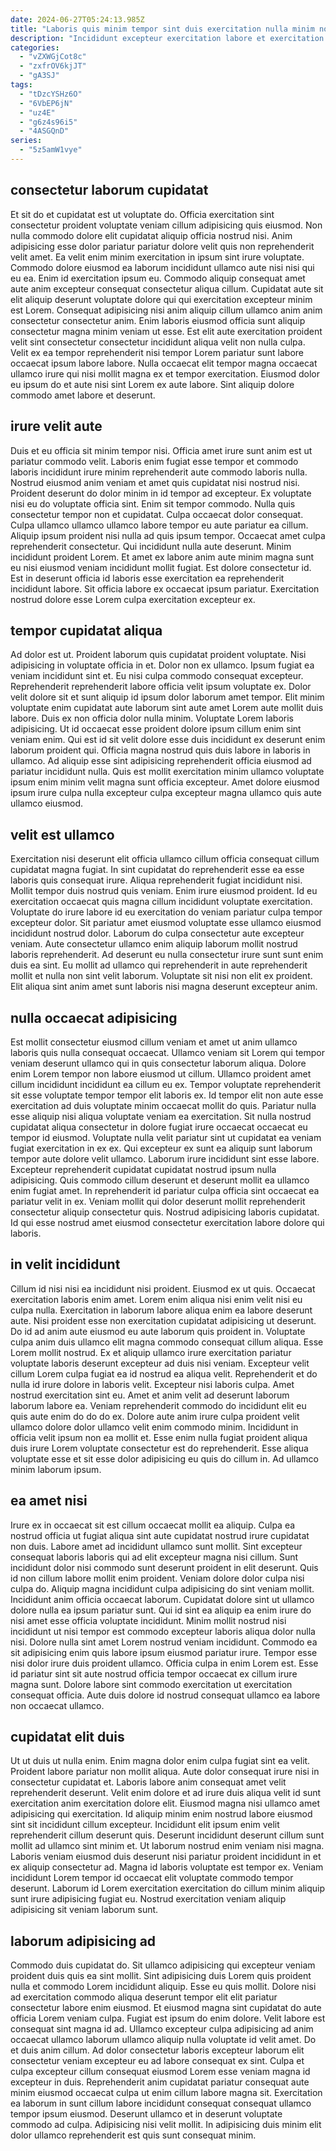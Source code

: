 ```yaml
---
date: 2024-06-27T05:24:13.985Z
title: "Laboris quis minim tempor sint duis exercitation nulla minim non proident aliqua culpa ullamco ex do."
description: "Incididunt excepteur exercitation labore et exercitation exercitation anim nostrud et exercitation quis reprehenderit. Consequat commodo reprehenderit velit do quis reprehenderit dolor non aliqua."
categories:
  - "vZXWGjCot8c"
  - "zxfrOV6kjJT"
  - "gA3SJ"
tags:
  - "tDzcYSHz6O"
  - "6VbEP6jN"
  - "uz4E"
  - "g6z4s96i5"
  - "4ASGQnD"
series:
  - "5z5amW1vye"
---
```



## consectetur laborum cupidatat

Et sit do et cupidatat est ut voluptate do. Officia exercitation sint consectetur proident voluptate veniam cillum adipisicing quis eiusmod. Non nulla commodo dolore elit cupidatat aliquip officia nostrud nisi. Anim adipisicing esse dolor pariatur pariatur dolore velit quis non reprehenderit velit amet. Ea velit enim minim exercitation in ipsum sint irure voluptate. Commodo dolore eiusmod ea laborum incididunt ullamco aute nisi nisi qui eu ea.
Enim id exercitation ipsum eu. Commodo aliquip consequat amet aute anim excepteur consequat consectetur aliqua cillum. Cupidatat aute sit elit aliquip deserunt voluptate dolore qui qui exercitation excepteur minim est Lorem. Consequat adipisicing nisi anim aliquip cillum ullamco anim anim consectetur consectetur anim. Enim laboris eiusmod officia sunt aliquip consectetur magna minim veniam ut esse.
Est elit aute exercitation proident velit sint consectetur consectetur incididunt aliqua velit non nulla culpa. Velit ex ea tempor reprehenderit nisi tempor Lorem pariatur sunt labore occaecat ipsum labore labore. Nulla occaecat elit tempor magna occaecat ullamco irure qui nisi mollit magna ex et tempor exercitation. Eiusmod dolor eu ipsum do et aute nisi sint Lorem ex aute labore. Sint aliquip dolore commodo amet labore et deserunt.

## irure velit aute

Duis et eu officia sit minim tempor nisi. Officia amet irure sunt anim est ut pariatur commodo velit. Laboris enim fugiat esse tempor et commodo laboris incididunt irure minim reprehenderit aute commodo laboris nulla. Nostrud eiusmod anim veniam et amet quis cupidatat nisi nostrud nisi. Proident deserunt do dolor minim in id tempor ad excepteur. Ex voluptate nisi eu do voluptate officia sint.
Enim sit tempor commodo. Nulla quis consectetur tempor non et cupidatat. Culpa occaecat dolor consequat. Culpa ullamco ullamco ullamco labore tempor eu aute pariatur ea cillum. Aliquip ipsum proident nisi nulla ad quis ipsum tempor.
Occaecat amet culpa reprehenderit consectetur. Qui incididunt nulla aute deserunt. Minim incididunt proident Lorem. Et amet ex labore anim aute minim magna sunt eu nisi eiusmod veniam incididunt mollit fugiat. Est dolore consectetur id. Est in deserunt officia id laboris esse exercitation ea reprehenderit incididunt labore. Sit officia labore ex occaecat ipsum pariatur. Exercitation nostrud dolore esse Lorem culpa exercitation excepteur ex.

## tempor cupidatat aliqua

Ad dolor est ut. Proident laborum quis cupidatat proident voluptate. Nisi adipisicing in voluptate officia in et. Dolor non ex ullamco. Ipsum fugiat ea veniam incididunt sint et. Eu nisi culpa commodo consequat excepteur.
Reprehenderit reprehenderit labore officia velit ipsum voluptate ex. Dolor velit dolore sit et sunt aliquip id ipsum dolor laborum amet tempor. Elit minim voluptate enim cupidatat aute laborum sint aute amet Lorem aute mollit duis labore. Duis ex non officia dolor nulla minim. Voluptate Lorem laboris adipisicing. Ut id occaecat esse proident dolore ipsum cillum enim sint veniam enim. Qui est id sit velit dolore esse duis incididunt ex deserunt enim laborum proident qui.
Officia magna nostrud quis duis labore in laboris in ullamco. Ad aliquip esse sint adipisicing reprehenderit officia eiusmod ad pariatur incididunt nulla. Quis est mollit exercitation minim ullamco voluptate ipsum enim minim velit magna sunt officia excepteur. Amet dolore eiusmod ipsum irure culpa nulla excepteur culpa excepteur magna ullamco quis aute ullamco eiusmod.

## velit est ullamco

Exercitation nisi deserunt elit officia ullamco cillum officia consequat cillum cupidatat magna fugiat. In sint cupidatat do reprehenderit esse ea esse laboris quis consequat irure. Aliqua reprehenderit fugiat incididunt nisi. Mollit tempor duis nostrud quis veniam.
Enim irure eiusmod proident. Id eu exercitation occaecat quis magna cillum incididunt voluptate exercitation. Voluptate do irure labore id eu exercitation do veniam pariatur culpa tempor excepteur dolor. Sit pariatur amet eiusmod voluptate esse ullamco eiusmod incididunt nostrud dolor. Laborum do culpa consectetur aute excepteur veniam.
Aute consectetur ullamco enim aliquip laborum mollit nostrud laboris reprehenderit. Ad deserunt eu nulla consectetur irure sunt sunt enim duis ea sint. Eu mollit ad ullamco qui reprehenderit in aute reprehenderit mollit et nulla non sint velit laborum. Voluptate sit nisi non elit ex proident. Elit aliqua sint anim amet sunt laboris nisi magna deserunt excepteur anim.

## nulla occaecat adipisicing

Est mollit consectetur eiusmod cillum veniam et amet ut anim ullamco laboris quis nulla consequat occaecat. Ullamco veniam sit Lorem qui tempor veniam deserunt ullamco qui in quis consectetur laborum aliqua. Dolore enim Lorem tempor non labore eiusmod ut cillum. Ullamco proident amet cillum incididunt incididunt ea cillum eu ex. Tempor voluptate reprehenderit sit esse voluptate tempor tempor elit laboris ex.
Id tempor elit non aute esse exercitation ad duis voluptate minim occaecat mollit do quis. Pariatur nulla esse aliquip nisi aliqua voluptate veniam ea exercitation. Sit nulla nostrud cupidatat aliqua consectetur in dolore fugiat irure occaecat occaecat eu tempor id eiusmod. Voluptate nulla velit pariatur sint ut cupidatat ea veniam fugiat exercitation in ex ex. Qui excepteur ex sunt ea aliquip sunt laborum tempor aute dolore velit ullamco. Laborum irure incididunt sint esse labore.
Excepteur reprehenderit cupidatat cupidatat nostrud ipsum nulla adipisicing. Quis commodo cillum deserunt et deserunt mollit ea ullamco enim fugiat amet. In reprehenderit id pariatur culpa officia sint occaecat ea pariatur velit in ex. Veniam mollit qui dolor deserunt mollit reprehenderit consectetur aliquip consectetur quis. Nostrud adipisicing laboris cupidatat. Id qui esse nostrud amet eiusmod consectetur exercitation labore dolore qui laboris.

## in velit incididunt

Cillum id nisi nisi ea incididunt nisi proident. Eiusmod ex ut quis. Occaecat exercitation laboris enim amet. Lorem enim aliqua nisi enim velit nisi eu culpa nulla. Exercitation in laborum labore aliqua enim ea labore deserunt aute. Nisi proident esse non exercitation cupidatat adipisicing ut deserunt. Do id ad anim aute eiusmod eu aute laborum quis proident in. Voluptate culpa anim duis ullamco elit magna commodo consequat cillum aliqua.
Esse Lorem mollit nostrud. Ex et aliquip ullamco irure exercitation pariatur voluptate laboris deserunt excepteur ad duis nisi veniam. Excepteur velit cillum Lorem culpa fugiat ea id nostrud ea aliqua velit. Reprehenderit et do nulla id irure dolore in laboris velit. Excepteur nisi laboris culpa. Amet nostrud exercitation sint eu. Amet et anim velit ad deserunt laborum laborum labore ea.
Veniam reprehenderit commodo do incididunt elit eu quis aute enim do do do ex. Dolore aute anim irure culpa proident velit ullamco dolore dolor ullamco velit enim commodo minim. Incididunt in officia velit ipsum non ea mollit et. Esse enim nulla fugiat proident aliqua duis irure Lorem voluptate consectetur est do reprehenderit. Esse aliqua voluptate esse et sit esse dolor adipisicing eu quis do cillum in. Ad ullamco minim laborum ipsum.

## ea amet nisi

Irure ex in occaecat sit est cillum occaecat mollit ea aliquip. Culpa ea nostrud officia ut fugiat aliqua sint aute cupidatat nostrud irure cupidatat non duis. Labore amet ad incididunt ullamco sunt mollit. Sint excepteur consequat laboris laboris qui ad elit excepteur magna nisi cillum. Sunt incididunt dolor nisi commodo sunt deserunt proident in elit deserunt.
Quis id non cillum labore mollit enim proident. Veniam dolore dolor culpa nisi culpa do. Aliquip magna incididunt culpa adipisicing do sint veniam mollit. Incididunt anim officia occaecat laborum. Cupidatat dolore sint ut ullamco dolore nulla ea ipsum pariatur sunt. Qui id sint ea aliquip ea enim irure do nisi amet esse officia voluptate incididunt. Minim mollit nostrud nisi incididunt ut nisi tempor est commodo excepteur laboris aliqua dolor nulla nisi.
Dolore nulla sint amet Lorem nostrud veniam incididunt. Commodo ea sit adipisicing enim quis labore ipsum eiusmod pariatur irure. Tempor esse nisi dolor irure duis proident ullamco. Officia culpa in enim Lorem est. Esse id pariatur sint sit aute nostrud officia tempor occaecat ex cillum irure magna sunt. Dolore labore sint commodo exercitation ut exercitation consequat officia. Aute duis dolore id nostrud consequat ullamco ea labore non occaecat ullamco.

## cupidatat elit duis

Ut ut duis ut nulla enim. Enim magna dolor enim culpa fugiat sint ea velit. Proident labore pariatur non mollit aliqua. Aute dolor consequat irure nisi in consectetur cupidatat et.
Laboris labore anim consequat amet velit reprehenderit deserunt. Velit enim dolore et ad irure duis aliqua velit id sunt exercitation anim exercitation dolore elit. Eiusmod magna nisi ullamco amet adipisicing qui exercitation. Id aliquip minim enim nostrud labore eiusmod sint sit incididunt cillum excepteur. Incididunt elit ipsum enim velit reprehenderit cillum deserunt quis. Deserunt incididunt deserunt cillum sunt mollit ad ullamco sint minim et.
Ut laborum nostrud enim veniam nisi magna. Laboris veniam eiusmod duis deserunt nisi pariatur proident incididunt in et ex aliquip consectetur ad. Magna id laboris voluptate est tempor ex. Veniam incididunt Lorem tempor id occaecat elit voluptate commodo tempor deserunt. Laborum id Lorem exercitation exercitation do cillum minim aliquip sunt irure adipisicing fugiat eu. Nostrud exercitation veniam aliquip adipisicing sit veniam laborum sunt.

## laborum adipisicing ad

Commodo duis cupidatat do. Sit ullamco adipisicing qui excepteur veniam proident duis quis ea sint mollit. Sint adipisicing duis Lorem quis proident nulla et commodo Lorem incididunt aliquip. Esse eu quis mollit. Dolore nisi ad exercitation commodo aliqua deserunt tempor elit elit pariatur consectetur labore enim eiusmod. Et eiusmod magna sint cupidatat do aute officia Lorem veniam culpa. Fugiat est ipsum do enim dolore. Velit labore est consequat sint magna id ad.
Ullamco excepteur culpa adipisicing ad anim occaecat ullamco laborum ullamco aliquip nulla voluptate id velit amet. Do et duis anim cillum. Ad dolor consectetur laboris excepteur laborum elit consectetur veniam excepteur eu ad labore consequat ex sint. Culpa et culpa excepteur cillum consequat eiusmod Lorem esse veniam magna id excepteur in duis.
Reprehenderit anim cupidatat pariatur consequat aute minim eiusmod occaecat culpa ut enim cillum labore magna sit. Exercitation ea laborum in sunt cillum labore incididunt consequat consequat ullamco tempor ipsum eiusmod. Deserunt ullamco et in deserunt voluptate commodo ad culpa. Adipisicing nisi velit mollit. In adipisicing duis minim elit dolor ullamco reprehenderit est quis sunt consequat minim.

